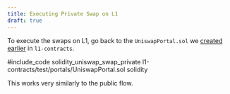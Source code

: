 ```yaml
---
title: Executing Private Swap on L1
draft: true
---
```


To execute the swaps on L1, go back to the `UniswapPortal.sol` we [created earlier](./l1_portal.md) in `l1-contracts`.

#include_code solidity_uniswap_swap_private l1-contracts/test/portals/UniswapPortal.sol solidity

This works very similarly to the public flow.
